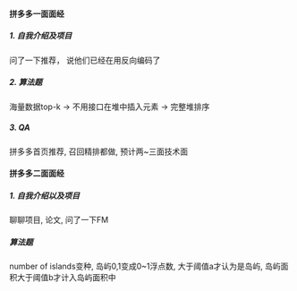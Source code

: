 #### 拼多多一面面经
##### 1. 自我介绍及项目
问了一下推荐， 说他们已经在用反向编码了

##### 2. 算法题
海量数据top-k -> 不用接口在堆中插入元素 -> 完整堆排序

##### 3. QA
拼多多首页推荐, 召回精排都做, 预计两~三面技术面


#### 拼多多二面面经
##### 1. 自我介绍以及项目
聊聊项目, 论文, 问了一下FM
##### 算法题
number of islands变种, 岛屿0,1变成0~1浮点数, 大于阈值a才认为是岛屿, 岛屿面积大于阈值b才计入岛屿面积中
